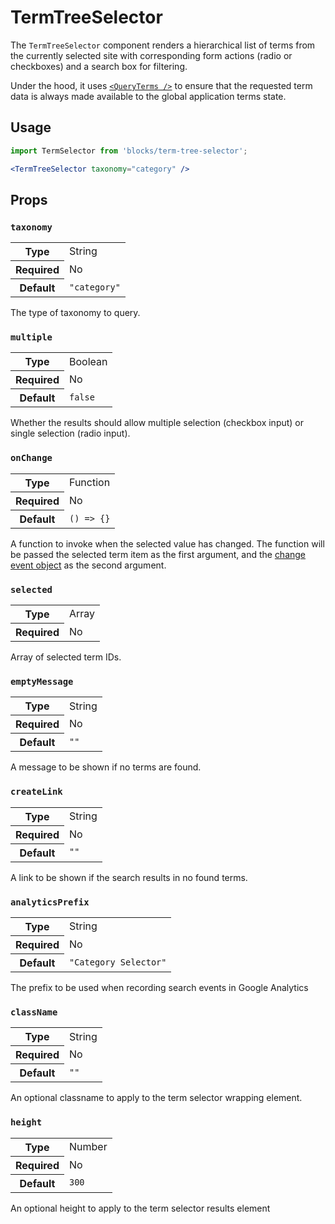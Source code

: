 TermTreeSelector
============

The `TermTreeSelector` component renders a hierarchical list of terms from the currently selected site with corresponding form actions (radio or checkboxes) and a search box for filtering.

Under the hood, it uses [`<QueryTerms />`](../../components/data/query-terms) to ensure that the requested term data is always made available to the global application terms state.

## Usage

```jsx
import TermSelector from 'blocks/term-tree-selector';

<TermTreeSelector taxonomy="category" />
```

## Props

### `taxonomy`

<table>
	<tr><th>Type</th><td>String</td></tr>
	<tr><th>Required</th><td>No</td></tr>
	<tr><th>Default</th><td><code>"category"</code></td></tr>
</table>

The type of taxonomy to query.

### `multiple`

<table>
	<tr><th>Type</th><td>Boolean</td></tr>
	<tr><th>Required</th><td>No</td></tr>
	<tr><th>Default</th><td><code>false</code></td></tr>
</table>

Whether the results should allow multiple selection (checkbox input) or single selection (radio input).

### `onChange`

<table>
	<tr><th>Type</th><td>Function</td></tr>
	<tr><th>Required</th><td>No</td></tr>
	<tr><th>Default</th><td><code>() => {}</code></td></tr>
</table>

A function to invoke when the selected value has changed. The function will be passed the selected term item as the first argument, and the [change event object](https://developer.mozilla.org/en-US/docs/Web/Events/change) as the second argument.

### `selected`

<table>
	<tr><th>Type</th><td>Array</td></tr>
	<tr><th>Required</th><td>No</td></tr>
</table>

Array of selected term IDs.

### `emptyMessage`

<table>
	<tr><th>Type</th><td>String</td></tr>
	<tr><th>Required</th><td>No</td></tr>
	<tr><th>Default</th><td><code>""</code></td></tr>
</table>

A message to be shown if no terms are found.

### `createLink`

<table>
	<tr><th>Type</th><td>String</td></tr>
	<tr><th>Required</th><td>No</td></tr>
	<tr><th>Default</th><td><code>""</code></td></tr>
</table>

A link to be shown if the search results in no found terms.

### `analyticsPrefix`

<table>
	<tr><th>Type</th><td>String</td></tr>
	<tr><th>Required</th><td>No</td></tr>
	<tr><th>Default</th><td><code>"Category Selector"</code></td></tr>
</table>

The prefix to be used when recording search events in Google Analytics

### `className`

<table>
	<tr><th>Type</th><td>String</td></tr>
	<tr><th>Required</th><td>No</td></tr>
	<tr><th>Default</th><td><code>""</code></td></tr>
</table>

An optional classname to apply to the term selector wrapping element.

### `height`

<table>
	<tr><th>Type</th><td>Number</td></tr>
	<tr><th>Required</th><td>No</td></tr>
	<tr><th>Default</th><td><code>300</code></td></tr>
</table>

An optional height to apply to the term selector results element

